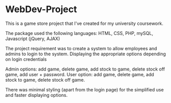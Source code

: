 # WebDev-Project
This is a game store project that I've created for my university coursework.

The package used the following languages: HTML, CSS, PHP, mySQL, Javascript (jQuery, AJAX)

The project requirement was to create a system to allow employees and admins to login to the system. 
Displaying the appropriate options depending on login credentials

Admin options: add game, delete game, add stock to game, delete stock off game, add user + password.
User option: add game, delete game, add stock to game, delete stock off game.

There was minimal styling (apart from the login page) for the simplified use and faster displaying options.
